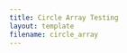 ```yaml
---
title: Circle Array Testing
layout: template
filename: circle_array
--- 
```



<html lang="en">
  <head>
    <script src="p5.js"></script>
    <script src="p5.Polar.js"></script>
    <meta charset="utf-8" />
  </head>
  <body>
    <script src="sketch_circle array.js"></script>
  </body>
</html>

